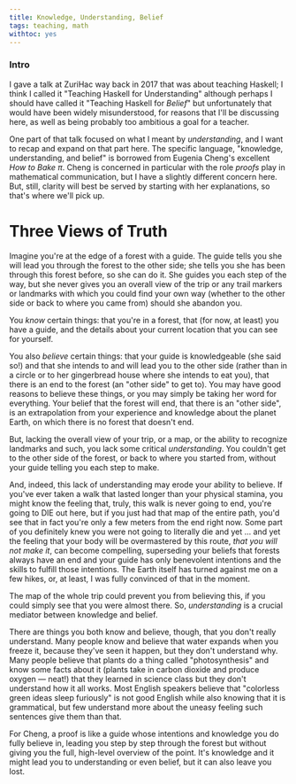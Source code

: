 ```yaml
---
title: Knowledge, Understanding, Belief
tags: teaching, math
withtoc: yes
---
```


### Intro

I gave a talk at ZuriHac way back in 2017 that was about teaching Haskell; I think I called it "Teaching Haskell for Understanding" although perhaps I should have called it "Teaching Haskell for *Belief*" but unfortunately that would have been widely misunderstood, for reasons that I'll be discussing here, as well as being probably too ambitious a goal for a teacher.

One part of that talk focused on what I meant by *understanding*, and I want to recap and expand on that part here. The specific language, "knowledge, understanding, and belief" is borrowed from Eugenia Cheng's excellent *How to Bake π*. Cheng is concerned in particular with the role *proofs* play in mathematical communication, but I have a slightly different concern here. But, still, clarity will best be served by starting with her explanations, so that's where we'll pick up.

# Three Views of Truth

Imagine you're at the edge of a forest with a guide. The guide tells you she will lead you through the forest to the other side; she tells you she has been through this forest before, so she can do it. She guides you each step of the way, but she never gives you an overall view of the trip or any trail markers or landmarks with which you could find your own way (whether to the other side or back to where you came from) should she abandon you.

You *know* certain things: that you're in a forest, that (for now, at least) you have a guide, and the details about your current location that you can see for yourself.

You also *believe* certain things: that your guide is knowledgeable (she said so!) and that she intends to and will lead you to the other side (rather than in a circle or to her gingerbread house where she intends to eat you), that there is an end to the forest (an "other side" to get to). You may have good reasons to believe these things, or you may simply be taking her word for everything. Your belief that the forest will end, that there is an "other side", is an extrapolation from your experience and knowledge about the planet Earth, on which there is no forest that doesn't end.

But, lacking the overall view of your trip, or a map, or the ability to recognize landmarks and such, you lack some critical *understanding*. You couldn't get to the other side of the forest, or back to where you started from, without your guide telling you each step to make.

And, indeed, this lack of understanding may erode your ability to believe. If you've ever taken a walk that lasted longer than your physical stamina, you might know the feeling that, truly, this walk is never going to end, you're going to DIE out here, but if you just had that map of the entire path, you'd see that in fact you're only a few meters from the end right now. Some part of you definitely knew you were not going to literally die and yet ... and yet the feeling that your body will be overmastered by this route, *that you will not make it*, can become compelling, superseding your beliefs that forests always have an end and your guide has only benevolent intentions and the skills to fulfill those intentions. The Earth itself has turned against me on a few hikes, or, at least, I was fully convinced of that in the moment.

The map of the whole trip could prevent you from believing this, if you could simply see that you were almost there. So, *understanding* is a crucial mediator between knowledge and belief.

There are things you both know and believe, though, that you don't really understand. Many people know and believe that water expands when you freeze it, because they've seen it happen, but they don't understand why. Many people believe that plants do a thing called "photosynthesis" and know some facts about it (plants take in carbon dioxide and produce oxygen &mdash; neat!) that they learned in science class but they don't understand how it all works. Most English speakers believe that "colorless green ideas sleep furiously" is not good English while also knowing that it is grammatical, but few understand more about the uneasy feeling such sentences give them than that.

For Cheng, a proof is like a guide whose intentions and knowledge you do fully believe in, leading you step by step through the forest but without giving you the full, high-level overview of the point. It's knowledge and it might lead you to understanding or even belief, but it can also leave you lost.
